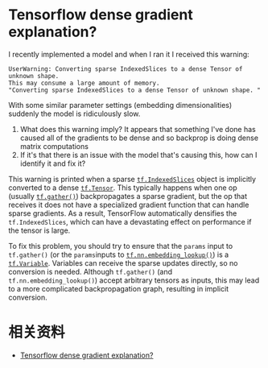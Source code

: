 # Tensorflow dense gradient explanation?



I recently implemented a model and when I ran it I received this warning:

```
UserWarning: Converting sparse IndexedSlices to a dense Tensor of unknown shape.
This may consume a large amount of memory.
"Converting sparse IndexedSlices to a dense Tensor of unknown shape. "
```

With some similar parameter settings (embedding dimensionalities) suddenly the model is ridiculously slow.

1. What does this warning imply? It appears that something I've done has caused all of the gradients to be dense and so backprop is doing dense matrix computations
2. If it's that there is an issue with the model that's causing this, how can I identify it and fix it?





This warning is printed when a sparse [`tf.IndexedSlices`](https://www.tensorflow.org/api_docs/python/tf/IndexedSlices) object is implicitly converted to a dense [`tf.Tensor`](https://www.tensorflow.org/api_docs/python/tf/Tensor). This typically happens when one op (usually [`tf.gather()`](https://www.tensorflow.org/api_docs/python/tf/gather)) backpropagates a sparse gradient, but the op that receives it does not have a specialized gradient function that can handle sparse gradients. As a result, TensorFlow automatically densifies the `tf.IndexedSlices`, which can have a devastating effect on performance if the tensor is large.

To fix this problem, you should try to ensure that the `params` input to `tf.gather()` (or the `params`inputs to [`tf.nn.embedding_lookup()`](https://www.tensorflow.org/versions/r0.7/api_docs/python/nn.html#embedding_lookup)) is a [`tf.Variable`](https://www.tensorflow.org/api_docs/python/tf/Variable). Variables can receive the sparse updates directly, so no conversion is needed. Although `tf.gather()` (and `tf.nn.embedding_lookup()`) accept arbitrary tensors as inputs, this may lead to a more complicated backpropagation graph, resulting in implicit conversion.




# 相关资料

- [Tensorflow dense gradient explanation?](https://stackoverflow.com/questions/35892412/tensorflow-dense-gradient-explanation)
